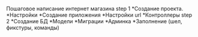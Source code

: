 Пошаговое написание интернет магазина
step 1 *Создание проекта. 
       *Настройки
       *Создание приложения
       *Настройки url
       *Контроллеры
step 2 *Создание БД
       *Модели
       *Миграции
       *Админка
       *Заполнение (шел, фикстуры, команды)
        
